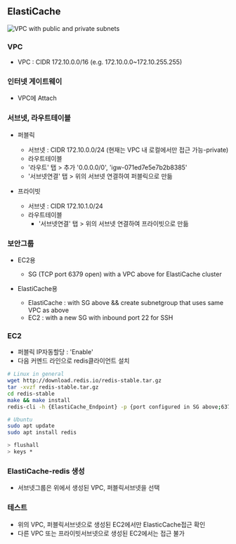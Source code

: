 

## ElastiCache




![VPC with public and private subnets](https://docs.aws.amazon.com/vpc/latest/userguide/images/nat-gateway-diagram.png)

### VPC
- VPC : CIDR 172.10.0.0/16 (e.g. 172.10.0.0~172.10.255.255)


### 인터넷 게이트웨이
- VPC에 Attach

### 서브넷, 라우트테이블
- 퍼블릭
  - 서브넷 : CIDR 172.10.0.0/24 (현재는 VPC 내 로컬에서만 접근 가능-private)
  - 라우트테이블
  - '라우트' 탭 > 추가 '0.0.0.0/0', 'igw-071ed7e5e7b2b8385'
  - '서브넷연결' 탭 > 위의 서브넷 연결하여 퍼블릭으로 만듦

- 프라이빗
  - 서브넷 : CIDR 172.10.1.0/24
  - 라우트테이블
    - '서브넷연결' 탭 > 위의 서브넷 연결하여 프라이빗으로 만듦

### 보안그룹
- EC2용
  - SG (TCP port 6379 open) with a VPC above for ElastiCache cluster

- ElastiCache용
  - ElastiCache : with SG above && create subnetgroup that uses same VPC as above
  - EC2 : with a new SG with inbound port 22 for SSH

### EC2
- 퍼블릭 IP자동할당 : 'Enable'
- 다음 커멘드 라인으로 redis클라이언트 설치

```sh
# Linux in general
wget http://download.redis.io/redis-stable.tar.gz
tar -xvzf redis-stable.tar.gz
cd redis-stable
make && make install
redis-cli -h {ElastiCache_Endpoint} -p {port configured in SG above;6379}

# Ubuntu
sudo apt update
sudo apt install redis

> flushall
> keys *
```


### ElastiCache-redis 생성
- 서브넷그룹은 위에서 생성된 VPC, 퍼블릭서브넷을 선택

### 테스트
- 위의 VPC, 퍼블릭서브넷으로 생성된 EC2에서만 ElasticCache접근 확인
- 다른 VPC 또는 프라이빗서브넷으로 생성된 EC2에서는 접근 불가
